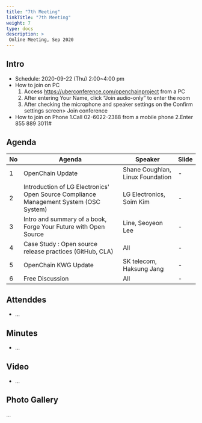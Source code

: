 ```yaml
---
title: "7th Meeting"
linkTitle: "7th Meeting"
weight: 7
type: docs
description: >
 Online Meeting, Sep 2020
---
```


## Intro

* Schedule: 2020-09-22 (Thu) 2:00~4:00 pm
* How to join on PC
   1. Access https://uberconference.com/openchainproject from a PC
   2. After entering Your Name, click “Join audio-only” to enter the room
   3. After checking the microphone and speaker settings on the Confirm settings screen> Join conference
* How to join on Phone
   1.Call 02-6022-2388 from a mobile phone
   2.Enter 855 889 3011#

## Agenda

| No | Agenda           | Speaker | Slide |
|----|-----------------|------|------|
| 1  | OpenChain Update  | 	Shane Coughlan, Linux Foundation | - |
| 2  | Introduction of LG Electronics' Open Source Compliance Management System (OSC System) |LG Electronics, Soim Kim |  - | 
| 3  | Intro and summary of a book, Forge Your Future with Open Source | Line, Seoyeon Lee | -  | 
| 4  | Case Study : Open source release practices (GitHub, CLA) | All | - |
| 5  | OpenChain KWG Update | SK telecom, Haksung Jang | - |
| 6  | Free Discussion | All | - |

## Attenddes
* ...

## Minutes

* ...


## Video

* ...


## Photo Gallery
...
